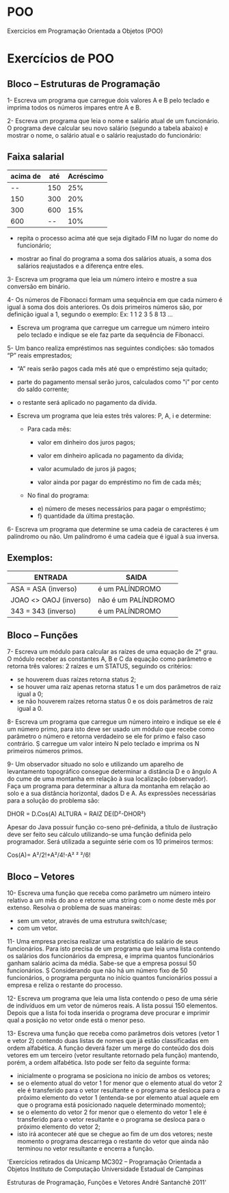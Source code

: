 # POO
Exercicios em Programação Orientada a Objetos (POO)


# Exercícios de POO

## Bloco – Estruturas de Programação

1- Escreva um programa que carregue dois valores A e B pelo teclado e imprima todos os números ímpares entre A e B. 

2- Escreva um programa que leia o nome e salário atual de um funcionário. O programa deve calcular seu novo salário (segundo a tabela abaixo) e mostrar o nome, o salário atual e o salário reajustado do funcionário: 

Faixa salarial
--------------
acima de | até | Acréscimo 
---------|-----|----------
-- | 150 | 25% 
150 | 300 | 20% 
300 | 600 | 15% 
600	| -- 	|	10% 

* repita o processo acima até que seja digitado FIM no lugar do nome do funcionário; 

* mostrar ao final do programa a soma dos salários atuais, a soma dos salários reajustados e a diferença entre eles. 

3- Escreva um programa que leia um número inteiro e mostre a sua conversão em binário. 

4- Os números de Fibonacci formam uma sequência em que cada número é igual à soma dos dois anteriores. Os dois primeiros números são, por definição igual a 1, segundo o exemplo: Ex: 1 1 2 3 5 8 13 ... 

* Escreva um programa que carregue um carregue um número inteiro pelo teclado e indique se ele faz parte da sequência de Fibonacci. 

5- Um banco realiza empréstimos nas seguintes condições:
são tomados “P” reais emprestados;

*	“A” reais serão pagos cada mês até que o empréstimo seja quitado;

* parte do pagamento mensal serão juros, calculados como "i" por cento do saldo corrente;
*	o restante será aplicado no pagamento da dívida. 

* Escreva um programa que leia estes três valores: P, A, i e determine: 

  *	Para cada mês: 

    * valor em dinheiro dos juros pagos; 

    * valor em dinheiro aplicada no pagamento da dívida; 

    * valor acumulado de juros já pagos;

    * valor ainda por pagar do empréstimo no fim de cada mês;
  * No final do programa: 
    *	e) número de meses necessários para pagar o empréstimo; 
    *	f) quantidade da última prestação. 

6- Escreva um programa que determine se uma cadeia de caracteres é um palíndromo ou não. Um palíndromo é uma cadeia que é igual à sua inversa.

Exemplos: 
---------
ENTRADA             | SAIDA
--------------------|------------------------
ASA = ASA (inverso) | é um PALÍNDROMO 
JOAO <> OAOJ (inverso) | não é um PALÍNDROMO 
343 = 343 (inverso) | é um PALÍNDROMO 

## Bloco – Funções 

7- Escreva um módulo para calcular as raízes de uma equação de 2° grau. O módulo receber as constantes A, B e C da equação como parâmetro e retorna três valores: 2 raízes e um STATUS, seguindo os critérios:

*	se houverem duas raízes retorna status 2; 
*	se houver uma raiz apenas retorna status 1 e um dos parâmetros de raiz igual a 0;
*	se não houverem raízes retorna status 0 e os dois parâmetros de raiz igual a 0. 

8- Escreva um programa que carregue um número inteiro e indique se ele é um número primo, para isto deve ser usado um módulo que recebe como parâmetro o número e retorna verdadeiro se ele for primo e falso caso contrário.
 carregue um valor inteiro N pelo teclado e imprima os N primeiros números primos. 

9- Um observador situado no solo e utilizando um aparelho de levantamento topográfico consegue determinar a distância D e o ângulo A do cume de uma montanha em relação à sua localização (observador). Faça um programa para determinar a altura da montanha em relação ao solo e a sua distância horizontal, dados D e A. As expressões necessárias para a solução do problema são:

DHOR = D.Cos(A) 
ALTURA = RAIZ DE(D²-DHOR²) 

Apesar do Java possuir função co-seno pré-definida, a título de ilustração deve ser feito seu cálculo utilizando-se uma função definida pelo programador. Será utilizada a seguinte série com os 10 primeiros termos:

Cos(A)= A²/2!+A²/4!-A² ² ²/6!

## Bloco – Vetores 

10- Escreva uma função que receba como parâmetro um número inteiro relativo a um mês do ano e retorne uma string com o nome deste mês por extenso. Resolva o problema de suas maneiras:

*	sem um vetor, através de uma estrutura switch/case;
*	com um vetor. 

11- Uma empresa precisa realizar uma estatística do salário de seus funcionários. Para isto precisa de um programa que leia uma lista contendo os salários dos funcionários da empresa, e imprima quantos funcionários ganham salário acima da média. Sabe-se que a empresa possui 50 funcionários.
  Considerando que não há um número fixo de 50 funcionários, o programa pergunta no início quantos funcionários possui a empresa e reliza o restante do processo. 

12- Escreva um programa que leia uma lista contendo o peso de uma série de indivíduos em um vetor de números reais. A lista possui 150 elementos. 
Depois que a lista foi toda inserida o programa deve procurar e imprimir qual a posição no vetor onde está o menor peso. 

13- Escreva uma função que receba como parâmetros dois vetores (vetor 1 e vetor 2) contendo duas listas de nomes que já estão classificadas em ordem alfabética. A função deverá fazer um merge do conteúdo dos dois vetores em um terceiro (vetor resultante retornado pela função) mantendo, porém, a ordem alfabética. Isto pode ser feito da seguinte forma:

*	inicialmente o programa se posiciona no início de ambos os vetores;
*	se o elemento atual do vetor 1 for menor que o elemento atual do vetor 2 ele é transferido para o vetor resultante e o programa se desloca para o próximo elemento do vetor 1 (entenda-se por elemento atual aquele em que o programa está posicionado naquele determinado momento);
*	se o elemento do vetor 2 for menor que o elemento do vetor 1 ele é transferido para o vetor resultante e o programa se desloca para o próximo elemento do vetor 2; 
*	isto irá acontecer até que se chegue ao fim de um dos vetores; neste momento o programa descarrega o restante do vetor que ainda não terminou no vetor resultante e encerra a função.











'Exercícios retirados da Unicamp
MC302 – Programação Orientada a Objetos
Instituto de Computação Universidade Estadual de Campinas

Estruturas de Programação, Funções e Vetores 
André Santanchè 2011'
